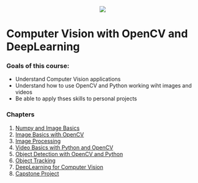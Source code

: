 <p align="center"> 
<img src="https://github.com/emunozlorenzo/MasterDataScience/blob/master/img/image2.png">
</p>

# Computer Vision with OpenCV and DeepLearning

### Goals of this course:

- Understand Computer Vision applications
- Understand how to use OpenCV and Python working wiht images and videos
- Be able to apply thses skills to personal projects

### Chapters

1. [Numpy and Image Basics](https://github.com/emunozlorenzo/Computer-Vision-with-OpenCV-and-DeepLearning/tree/main/Notebooks/1_Numpy%20_and_Image_Basics)
2. [Image Basics with OpenCV](https://github.com/emunozlorenzo/Computer-Vision-with-OpenCV-and-DeepLearning/tree/main/Notebooks/1_Numpy%20_and_Image_Basics)
3. [Image Processing](https://github.com/emunozlorenzo/Computer-Vision-with-OpenCV-and-DeepLearning/tree/main/Notebooks/1_Numpy%20_and_Image_Basics)
4. [Video Basics with Python and OpenCV](https://github.com/emunozlorenzo/Computer-Vision-with-OpenCV-and-DeepLearning/tree/main/Notebooks/1_Numpy%20_and_Image_Basics)
5. [Object Detection with OpenCV and Python](https://github.com/emunozlorenzo/Computer-Vision-with-OpenCV-and-DeepLearning/tree/main/Notebooks/1_Numpy%20_and_Image_Basics)
6. [Object Tracking](https://github.com/emunozlorenzo/Computer-Vision-with-OpenCV-and-DeepLearning/tree/main/Notebooks/1_Numpy%20_and_Image_Basics)
7. [DeepLearning for Computer Vision](https://github.com/emunozlorenzo/Computer-Vision-with-OpenCV-and-DeepLearning/tree/main/Notebooks/1_Numpy%20_and_Image_Basics)
8. [Capstone Project](https://github.com/emunozlorenzo/Computer-Vision-with-OpenCV-and-DeepLearning/tree/main/Notebooks/1_Numpy%20_and_Image_Basics)

